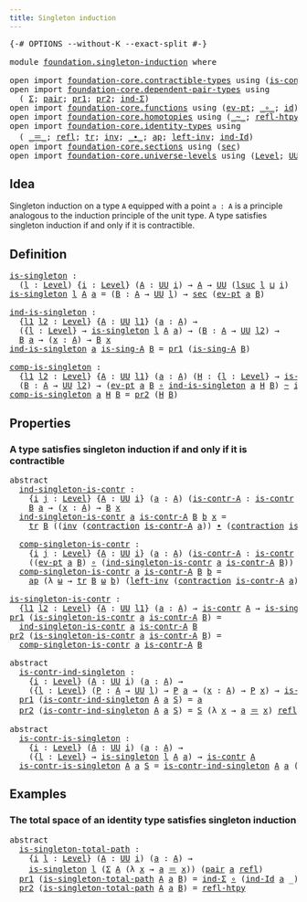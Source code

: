 ```yaml
---
title: Singleton induction
---
```


<pre class="Agda"><a id="45" class="Symbol">{-#</a> <a id="49" class="Keyword">OPTIONS</a> <a id="57" class="Pragma">--without-K</a> <a id="69" class="Pragma">--exact-split</a> <a id="83" class="Symbol">#-}</a>

<a id="88" class="Keyword">module</a> <a id="95" href="foundation.singleton-induction.html" class="Module">foundation.singleton-induction</a> <a id="126" class="Keyword">where</a>

<a id="133" class="Keyword">open</a> <a id="138" class="Keyword">import</a> <a id="145" href="foundation-core.contractible-types.html" class="Module">foundation-core.contractible-types</a> <a id="180" class="Keyword">using</a> <a id="186" class="Symbol">(</a><a id="187" href="foundation-core.contractible-types.html#1006" class="Function">is-contr</a><a id="195" class="Symbol">;</a> <a id="197" href="foundation-core.contractible-types.html#1438" class="Function">contraction</a><a id="208" class="Symbol">)</a>
<a id="210" class="Keyword">open</a> <a id="215" class="Keyword">import</a> <a id="222" href="foundation-core.dependent-pair-types.html" class="Module">foundation-core.dependent-pair-types</a> <a id="259" class="Keyword">using</a>
  <a id="267" class="Symbol">(</a> <a id="269" href="foundation-core.dependent-pair-types.html#515" class="Record">Σ</a><a id="270" class="Symbol">;</a> <a id="272" href="foundation-core.dependent-pair-types.html#588" class="InductiveConstructor">pair</a><a id="276" class="Symbol">;</a> <a id="278" href="foundation-core.dependent-pair-types.html#605" class="Field">pr1</a><a id="281" class="Symbol">;</a> <a id="283" href="foundation-core.dependent-pair-types.html#617" class="Field">pr2</a><a id="286" class="Symbol">;</a> <a id="288" href="foundation-core.dependent-pair-types.html#743" class="Function">ind-Σ</a><a id="293" class="Symbol">)</a>
<a id="295" class="Keyword">open</a> <a id="300" class="Keyword">import</a> <a id="307" href="foundation-core.functions.html" class="Module">foundation-core.functions</a> <a id="333" class="Keyword">using</a> <a id="339" class="Symbol">(</a><a id="340" href="foundation-core.functions.html#635" class="Function">ev-pt</a><a id="345" class="Symbol">;</a> <a id="347" href="foundation-core.functions.html#420" class="Function Operator">_∘_</a><a id="350" class="Symbol">;</a> <a id="352" href="foundation-core.functions.html#322" class="Function">id</a><a id="354" class="Symbol">)</a>
<a id="356" class="Keyword">open</a> <a id="361" class="Keyword">import</a> <a id="368" href="foundation-core.homotopies.html" class="Module">foundation-core.homotopies</a> <a id="395" class="Keyword">using</a> <a id="401" class="Symbol">(</a><a id="402" href="foundation-core.homotopies.html#627" class="Function Operator">_~_</a><a id="405" class="Symbol">;</a> <a id="407" href="foundation-core.homotopies.html#741" class="Function">refl-htpy</a><a id="416" class="Symbol">)</a>
<a id="418" class="Keyword">open</a> <a id="423" class="Keyword">import</a> <a id="430" href="foundation-core.identity-types.html" class="Module">foundation-core.identity-types</a> <a id="461" class="Keyword">using</a>
  <a id="469" class="Symbol">(</a> <a id="471" href="foundation-core.identity-types.html#1865" class="Function Operator">_＝_</a><a id="474" class="Symbol">;</a> <a id="476" href="foundation-core.identity-types.html#1820" class="InductiveConstructor">refl</a><a id="480" class="Symbol">;</a> <a id="482" href="foundation-core.identity-types.html#5702" class="Function">tr</a><a id="484" class="Symbol">;</a> <a id="486" href="foundation-core.identity-types.html#2729" class="Function">inv</a><a id="489" class="Symbol">;</a> <a id="491" href="foundation-core.identity-types.html#2425" class="Function Operator">_∙_</a><a id="494" class="Symbol">;</a> <a id="496" href="foundation-core.identity-types.html#4003" class="Function">ap</a><a id="498" class="Symbol">;</a> <a id="500" href="foundation-core.identity-types.html#3162" class="Function">left-inv</a><a id="508" class="Symbol">;</a> <a id="510" href="foundation-core.identity-types.html#2167" class="Function">ind-Id</a><a id="516" class="Symbol">)</a>
<a id="518" class="Keyword">open</a> <a id="523" class="Keyword">import</a> <a id="530" href="foundation-core.sections.html" class="Module">foundation-core.sections</a> <a id="555" class="Keyword">using</a> <a id="561" class="Symbol">(</a><a id="562" href="foundation-core.sections.html#534" class="Function">sec</a><a id="565" class="Symbol">)</a>
<a id="567" class="Keyword">open</a> <a id="572" class="Keyword">import</a> <a id="579" href="foundation-core.universe-levels.html" class="Module">foundation-core.universe-levels</a> <a id="611" class="Keyword">using</a> <a id="617" class="Symbol">(</a><a id="618" href="Agda.Primitive.html#597" class="Postulate">Level</a><a id="623" class="Symbol">;</a> <a id="625" href="foundation-core.universe-levels.html#235" class="Primitive">UU</a><a id="627" class="Symbol">;</a> <a id="629" href="Agda.Primitive.html#780" class="Primitive">lsuc</a><a id="633" class="Symbol">;</a> <a id="635" href="Agda.Primitive.html#810" class="Primitive Operator">_⊔_</a><a id="638" class="Symbol">)</a>
</pre>
## Idea

Singleton induction on a type `A` equipped with a point `a : A` is a principle analogous to the induction principle of the unit type. A type satisfies singleton induction if and only if it is contractible.

## Definition

<pre class="Agda"><a id="is-singleton"></a><a id="884" href="foundation.singleton-induction.html#884" class="Function">is-singleton</a> <a id="897" class="Symbol">:</a>
  <a id="901" class="Symbol">(</a><a id="902" href="foundation.singleton-induction.html#902" class="Bound">l</a> <a id="904" class="Symbol">:</a> <a id="906" href="Agda.Primitive.html#597" class="Postulate">Level</a><a id="911" class="Symbol">)</a> <a id="913" class="Symbol">{</a><a id="914" href="foundation.singleton-induction.html#914" class="Bound">i</a> <a id="916" class="Symbol">:</a> <a id="918" href="Agda.Primitive.html#597" class="Postulate">Level</a><a id="923" class="Symbol">}</a> <a id="925" class="Symbol">(</a><a id="926" href="foundation.singleton-induction.html#926" class="Bound">A</a> <a id="928" class="Symbol">:</a> <a id="930" href="foundation-core.universe-levels.html#235" class="Primitive">UU</a> <a id="933" href="foundation.singleton-induction.html#914" class="Bound">i</a><a id="934" class="Symbol">)</a> <a id="936" class="Symbol">→</a> <a id="938" href="foundation.singleton-induction.html#926" class="Bound">A</a> <a id="940" class="Symbol">→</a> <a id="942" href="foundation-core.universe-levels.html#235" class="Primitive">UU</a> <a id="945" class="Symbol">(</a><a id="946" href="Agda.Primitive.html#780" class="Primitive">lsuc</a> <a id="951" href="foundation.singleton-induction.html#902" class="Bound">l</a> <a id="953" href="Agda.Primitive.html#810" class="Primitive Operator">⊔</a> <a id="955" href="foundation.singleton-induction.html#914" class="Bound">i</a><a id="956" class="Symbol">)</a>
<a id="958" href="foundation.singleton-induction.html#884" class="Function">is-singleton</a> <a id="971" href="foundation.singleton-induction.html#971" class="Bound">l</a> <a id="973" href="foundation.singleton-induction.html#973" class="Bound">A</a> <a id="975" href="foundation.singleton-induction.html#975" class="Bound">a</a> <a id="977" class="Symbol">=</a> <a id="979" class="Symbol">(</a><a id="980" href="foundation.singleton-induction.html#980" class="Bound">B</a> <a id="982" class="Symbol">:</a> <a id="984" href="foundation.singleton-induction.html#973" class="Bound">A</a> <a id="986" class="Symbol">→</a> <a id="988" href="foundation-core.universe-levels.html#235" class="Primitive">UU</a> <a id="991" href="foundation.singleton-induction.html#971" class="Bound">l</a><a id="992" class="Symbol">)</a> <a id="994" class="Symbol">→</a> <a id="996" href="foundation-core.sections.html#534" class="Function">sec</a> <a id="1000" class="Symbol">(</a><a id="1001" href="foundation-core.functions.html#635" class="Function">ev-pt</a> <a id="1007" href="foundation.singleton-induction.html#975" class="Bound">a</a> <a id="1009" href="foundation.singleton-induction.html#980" class="Bound">B</a><a id="1010" class="Symbol">)</a>

<a id="ind-is-singleton"></a><a id="1013" href="foundation.singleton-induction.html#1013" class="Function">ind-is-singleton</a> <a id="1030" class="Symbol">:</a>
  <a id="1034" class="Symbol">{</a><a id="1035" href="foundation.singleton-induction.html#1035" class="Bound">l1</a> <a id="1038" href="foundation.singleton-induction.html#1038" class="Bound">l2</a> <a id="1041" class="Symbol">:</a> <a id="1043" href="Agda.Primitive.html#597" class="Postulate">Level</a><a id="1048" class="Symbol">}</a> <a id="1050" class="Symbol">{</a><a id="1051" href="foundation.singleton-induction.html#1051" class="Bound">A</a> <a id="1053" class="Symbol">:</a> <a id="1055" href="foundation-core.universe-levels.html#235" class="Primitive">UU</a> <a id="1058" href="foundation.singleton-induction.html#1035" class="Bound">l1</a><a id="1060" class="Symbol">}</a> <a id="1062" class="Symbol">(</a><a id="1063" href="foundation.singleton-induction.html#1063" class="Bound">a</a> <a id="1065" class="Symbol">:</a> <a id="1067" href="foundation.singleton-induction.html#1051" class="Bound">A</a><a id="1068" class="Symbol">)</a> <a id="1070" class="Symbol">→</a>
  <a id="1074" class="Symbol">({</a><a id="1076" href="foundation.singleton-induction.html#1076" class="Bound">l</a> <a id="1078" class="Symbol">:</a> <a id="1080" href="Agda.Primitive.html#597" class="Postulate">Level</a><a id="1085" class="Symbol">}</a> <a id="1087" class="Symbol">→</a> <a id="1089" href="foundation.singleton-induction.html#884" class="Function">is-singleton</a> <a id="1102" href="foundation.singleton-induction.html#1076" class="Bound">l</a> <a id="1104" href="foundation.singleton-induction.html#1051" class="Bound">A</a> <a id="1106" href="foundation.singleton-induction.html#1063" class="Bound">a</a><a id="1107" class="Symbol">)</a> <a id="1109" class="Symbol">→</a> <a id="1111" class="Symbol">(</a><a id="1112" href="foundation.singleton-induction.html#1112" class="Bound">B</a> <a id="1114" class="Symbol">:</a> <a id="1116" href="foundation.singleton-induction.html#1051" class="Bound">A</a> <a id="1118" class="Symbol">→</a> <a id="1120" href="foundation-core.universe-levels.html#235" class="Primitive">UU</a> <a id="1123" href="foundation.singleton-induction.html#1038" class="Bound">l2</a><a id="1125" class="Symbol">)</a> <a id="1127" class="Symbol">→</a>
  <a id="1131" href="foundation.singleton-induction.html#1112" class="Bound">B</a> <a id="1133" href="foundation.singleton-induction.html#1063" class="Bound">a</a> <a id="1135" class="Symbol">→</a> <a id="1137" class="Symbol">(</a><a id="1138" href="foundation.singleton-induction.html#1138" class="Bound">x</a> <a id="1140" class="Symbol">:</a> <a id="1142" href="foundation.singleton-induction.html#1051" class="Bound">A</a><a id="1143" class="Symbol">)</a> <a id="1145" class="Symbol">→</a> <a id="1147" href="foundation.singleton-induction.html#1112" class="Bound">B</a> <a id="1149" href="foundation.singleton-induction.html#1138" class="Bound">x</a>
<a id="1151" href="foundation.singleton-induction.html#1013" class="Function">ind-is-singleton</a> <a id="1168" href="foundation.singleton-induction.html#1168" class="Bound">a</a> <a id="1170" href="foundation.singleton-induction.html#1170" class="Bound">is-sing-A</a> <a id="1180" href="foundation.singleton-induction.html#1180" class="Bound">B</a> <a id="1182" class="Symbol">=</a> <a id="1184" href="foundation-core.dependent-pair-types.html#605" class="Field">pr1</a> <a id="1188" class="Symbol">(</a><a id="1189" href="foundation.singleton-induction.html#1170" class="Bound">is-sing-A</a> <a id="1199" href="foundation.singleton-induction.html#1180" class="Bound">B</a><a id="1200" class="Symbol">)</a>

<a id="comp-is-singleton"></a><a id="1203" href="foundation.singleton-induction.html#1203" class="Function">comp-is-singleton</a> <a id="1221" class="Symbol">:</a>
  <a id="1225" class="Symbol">{</a><a id="1226" href="foundation.singleton-induction.html#1226" class="Bound">l1</a> <a id="1229" href="foundation.singleton-induction.html#1229" class="Bound">l2</a> <a id="1232" class="Symbol">:</a> <a id="1234" href="Agda.Primitive.html#597" class="Postulate">Level</a><a id="1239" class="Symbol">}</a> <a id="1241" class="Symbol">{</a><a id="1242" href="foundation.singleton-induction.html#1242" class="Bound">A</a> <a id="1244" class="Symbol">:</a> <a id="1246" href="foundation-core.universe-levels.html#235" class="Primitive">UU</a> <a id="1249" href="foundation.singleton-induction.html#1226" class="Bound">l1</a><a id="1251" class="Symbol">}</a> <a id="1253" class="Symbol">(</a><a id="1254" href="foundation.singleton-induction.html#1254" class="Bound">a</a> <a id="1256" class="Symbol">:</a> <a id="1258" href="foundation.singleton-induction.html#1242" class="Bound">A</a><a id="1259" class="Symbol">)</a> <a id="1261" class="Symbol">(</a><a id="1262" href="foundation.singleton-induction.html#1262" class="Bound">H</a> <a id="1264" class="Symbol">:</a> <a id="1266" class="Symbol">{</a><a id="1267" href="foundation.singleton-induction.html#1267" class="Bound">l</a> <a id="1269" class="Symbol">:</a> <a id="1271" href="Agda.Primitive.html#597" class="Postulate">Level</a><a id="1276" class="Symbol">}</a> <a id="1278" class="Symbol">→</a> <a id="1280" href="foundation.singleton-induction.html#884" class="Function">is-singleton</a> <a id="1293" href="foundation.singleton-induction.html#1267" class="Bound">l</a> <a id="1295" href="foundation.singleton-induction.html#1242" class="Bound">A</a> <a id="1297" href="foundation.singleton-induction.html#1254" class="Bound">a</a><a id="1298" class="Symbol">)</a> <a id="1300" class="Symbol">→</a>
  <a id="1304" class="Symbol">(</a><a id="1305" href="foundation.singleton-induction.html#1305" class="Bound">B</a> <a id="1307" class="Symbol">:</a> <a id="1309" href="foundation.singleton-induction.html#1242" class="Bound">A</a> <a id="1311" class="Symbol">→</a> <a id="1313" href="foundation-core.universe-levels.html#235" class="Primitive">UU</a> <a id="1316" href="foundation.singleton-induction.html#1229" class="Bound">l2</a><a id="1318" class="Symbol">)</a> <a id="1320" class="Symbol">→</a> <a id="1322" class="Symbol">(</a><a id="1323" href="foundation-core.functions.html#635" class="Function">ev-pt</a> <a id="1329" href="foundation.singleton-induction.html#1254" class="Bound">a</a> <a id="1331" href="foundation.singleton-induction.html#1305" class="Bound">B</a> <a id="1333" href="foundation-core.functions.html#420" class="Function Operator">∘</a> <a id="1335" href="foundation.singleton-induction.html#1013" class="Function">ind-is-singleton</a> <a id="1352" href="foundation.singleton-induction.html#1254" class="Bound">a</a> <a id="1354" href="foundation.singleton-induction.html#1262" class="Bound">H</a> <a id="1356" href="foundation.singleton-induction.html#1305" class="Bound">B</a><a id="1357" class="Symbol">)</a> <a id="1359" href="foundation-core.homotopies.html#627" class="Function Operator">~</a> <a id="1361" href="foundation-core.functions.html#322" class="Function">id</a>
<a id="1364" href="foundation.singleton-induction.html#1203" class="Function">comp-is-singleton</a> <a id="1382" href="foundation.singleton-induction.html#1382" class="Bound">a</a> <a id="1384" href="foundation.singleton-induction.html#1384" class="Bound">H</a> <a id="1386" href="foundation.singleton-induction.html#1386" class="Bound">B</a> <a id="1388" class="Symbol">=</a> <a id="1390" href="foundation-core.dependent-pair-types.html#617" class="Field">pr2</a> <a id="1394" class="Symbol">(</a><a id="1395" href="foundation.singleton-induction.html#1384" class="Bound">H</a> <a id="1397" href="foundation.singleton-induction.html#1386" class="Bound">B</a><a id="1398" class="Symbol">)</a>
</pre>
## Properties

### A type satisfies singleton induction if and only if it is contractible

<pre class="Agda"><a id="1504" class="Keyword">abstract</a>
  <a id="ind-singleton-is-contr"></a><a id="1515" href="foundation.singleton-induction.html#1515" class="Function">ind-singleton-is-contr</a> <a id="1538" class="Symbol">:</a>
    <a id="1544" class="Symbol">{</a><a id="1545" href="foundation.singleton-induction.html#1545" class="Bound">i</a> <a id="1547" href="foundation.singleton-induction.html#1547" class="Bound">j</a> <a id="1549" class="Symbol">:</a> <a id="1551" href="Agda.Primitive.html#597" class="Postulate">Level</a><a id="1556" class="Symbol">}</a> <a id="1558" class="Symbol">{</a><a id="1559" href="foundation.singleton-induction.html#1559" class="Bound">A</a> <a id="1561" class="Symbol">:</a> <a id="1563" href="foundation-core.universe-levels.html#235" class="Primitive">UU</a> <a id="1566" href="foundation.singleton-induction.html#1545" class="Bound">i</a><a id="1567" class="Symbol">}</a> <a id="1569" class="Symbol">(</a><a id="1570" href="foundation.singleton-induction.html#1570" class="Bound">a</a> <a id="1572" class="Symbol">:</a> <a id="1574" href="foundation.singleton-induction.html#1559" class="Bound">A</a><a id="1575" class="Symbol">)</a> <a id="1577" class="Symbol">(</a><a id="1578" href="foundation.singleton-induction.html#1578" class="Bound">is-contr-A</a> <a id="1589" class="Symbol">:</a> <a id="1591" href="foundation-core.contractible-types.html#1006" class="Function">is-contr</a> <a id="1600" href="foundation.singleton-induction.html#1559" class="Bound">A</a><a id="1601" class="Symbol">)</a> <a id="1603" class="Symbol">(</a><a id="1604" href="foundation.singleton-induction.html#1604" class="Bound">B</a> <a id="1606" class="Symbol">:</a> <a id="1608" href="foundation.singleton-induction.html#1559" class="Bound">A</a> <a id="1610" class="Symbol">→</a> <a id="1612" href="foundation-core.universe-levels.html#235" class="Primitive">UU</a> <a id="1615" href="foundation.singleton-induction.html#1547" class="Bound">j</a><a id="1616" class="Symbol">)</a> <a id="1618" class="Symbol">→</a>
    <a id="1624" href="foundation.singleton-induction.html#1604" class="Bound">B</a> <a id="1626" href="foundation.singleton-induction.html#1570" class="Bound">a</a> <a id="1628" class="Symbol">→</a> <a id="1630" class="Symbol">(</a><a id="1631" href="foundation.singleton-induction.html#1631" class="Bound">x</a> <a id="1633" class="Symbol">:</a> <a id="1635" href="foundation.singleton-induction.html#1559" class="Bound">A</a><a id="1636" class="Symbol">)</a> <a id="1638" class="Symbol">→</a> <a id="1640" href="foundation.singleton-induction.html#1604" class="Bound">B</a> <a id="1642" href="foundation.singleton-induction.html#1631" class="Bound">x</a>
  <a id="1646" href="foundation.singleton-induction.html#1515" class="Function">ind-singleton-is-contr</a> <a id="1669" href="foundation.singleton-induction.html#1669" class="Bound">a</a> <a id="1671" href="foundation.singleton-induction.html#1671" class="Bound">is-contr-A</a> <a id="1682" href="foundation.singleton-induction.html#1682" class="Bound">B</a> <a id="1684" href="foundation.singleton-induction.html#1684" class="Bound">b</a> <a id="1686" href="foundation.singleton-induction.html#1686" class="Bound">x</a> <a id="1688" class="Symbol">=</a>
    <a id="1694" href="foundation-core.identity-types.html#5702" class="Function">tr</a> <a id="1697" href="foundation.singleton-induction.html#1682" class="Bound">B</a> <a id="1699" class="Symbol">((</a><a id="1701" href="foundation-core.identity-types.html#2729" class="Function">inv</a> <a id="1705" class="Symbol">(</a><a id="1706" href="foundation-core.contractible-types.html#1438" class="Function">contraction</a> <a id="1718" href="foundation.singleton-induction.html#1671" class="Bound">is-contr-A</a> <a id="1729" href="foundation.singleton-induction.html#1669" class="Bound">a</a><a id="1730" class="Symbol">))</a> <a id="1733" href="foundation-core.identity-types.html#2425" class="Function Operator">∙</a> <a id="1735" class="Symbol">(</a><a id="1736" href="foundation-core.contractible-types.html#1438" class="Function">contraction</a> <a id="1748" href="foundation.singleton-induction.html#1671" class="Bound">is-contr-A</a> <a id="1759" href="foundation.singleton-induction.html#1686" class="Bound">x</a><a id="1760" class="Symbol">))</a> <a id="1763" href="foundation.singleton-induction.html#1684" class="Bound">b</a>
  
  <a id="comp-singleton-is-contr"></a><a id="1770" href="foundation.singleton-induction.html#1770" class="Function">comp-singleton-is-contr</a> <a id="1794" class="Symbol">:</a>
    <a id="1800" class="Symbol">{</a><a id="1801" href="foundation.singleton-induction.html#1801" class="Bound">i</a> <a id="1803" href="foundation.singleton-induction.html#1803" class="Bound">j</a> <a id="1805" class="Symbol">:</a> <a id="1807" href="Agda.Primitive.html#597" class="Postulate">Level</a><a id="1812" class="Symbol">}</a> <a id="1814" class="Symbol">{</a><a id="1815" href="foundation.singleton-induction.html#1815" class="Bound">A</a> <a id="1817" class="Symbol">:</a> <a id="1819" href="foundation-core.universe-levels.html#235" class="Primitive">UU</a> <a id="1822" href="foundation.singleton-induction.html#1801" class="Bound">i</a><a id="1823" class="Symbol">}</a> <a id="1825" class="Symbol">(</a><a id="1826" href="foundation.singleton-induction.html#1826" class="Bound">a</a> <a id="1828" class="Symbol">:</a> <a id="1830" href="foundation.singleton-induction.html#1815" class="Bound">A</a><a id="1831" class="Symbol">)</a> <a id="1833" class="Symbol">(</a><a id="1834" href="foundation.singleton-induction.html#1834" class="Bound">is-contr-A</a> <a id="1845" class="Symbol">:</a> <a id="1847" href="foundation-core.contractible-types.html#1006" class="Function">is-contr</a> <a id="1856" href="foundation.singleton-induction.html#1815" class="Bound">A</a><a id="1857" class="Symbol">)</a> <a id="1859" class="Symbol">(</a><a id="1860" href="foundation.singleton-induction.html#1860" class="Bound">B</a> <a id="1862" class="Symbol">:</a> <a id="1864" href="foundation.singleton-induction.html#1815" class="Bound">A</a> <a id="1866" class="Symbol">→</a> <a id="1868" href="foundation-core.universe-levels.html#235" class="Primitive">UU</a> <a id="1871" href="foundation.singleton-induction.html#1803" class="Bound">j</a><a id="1872" class="Symbol">)</a> <a id="1874" class="Symbol">→</a>
    <a id="1880" class="Symbol">((</a><a id="1882" href="foundation-core.functions.html#635" class="Function">ev-pt</a> <a id="1888" href="foundation.singleton-induction.html#1826" class="Bound">a</a> <a id="1890" href="foundation.singleton-induction.html#1860" class="Bound">B</a><a id="1891" class="Symbol">)</a> <a id="1893" href="foundation-core.functions.html#420" class="Function Operator">∘</a> <a id="1895" class="Symbol">(</a><a id="1896" href="foundation.singleton-induction.html#1515" class="Function">ind-singleton-is-contr</a> <a id="1919" href="foundation.singleton-induction.html#1826" class="Bound">a</a> <a id="1921" href="foundation.singleton-induction.html#1834" class="Bound">is-contr-A</a> <a id="1932" href="foundation.singleton-induction.html#1860" class="Bound">B</a><a id="1933" class="Symbol">))</a> <a id="1936" href="foundation-core.homotopies.html#627" class="Function Operator">~</a> <a id="1938" href="foundation-core.functions.html#322" class="Function">id</a>
  <a id="1943" href="foundation.singleton-induction.html#1770" class="Function">comp-singleton-is-contr</a> <a id="1967" href="foundation.singleton-induction.html#1967" class="Bound">a</a> <a id="1969" href="foundation.singleton-induction.html#1969" class="Bound">is-contr-A</a> <a id="1980" href="foundation.singleton-induction.html#1980" class="Bound">B</a> <a id="1982" href="foundation.singleton-induction.html#1982" class="Bound">b</a> <a id="1984" class="Symbol">=</a>
    <a id="1990" href="foundation-core.identity-types.html#4003" class="Function">ap</a> <a id="1993" class="Symbol">(λ</a> <a id="1996" href="foundation.singleton-induction.html#1996" class="Bound">ω</a> <a id="1998" class="Symbol">→</a> <a id="2000" href="foundation-core.identity-types.html#5702" class="Function">tr</a> <a id="2003" href="foundation.singleton-induction.html#1980" class="Bound">B</a> <a id="2005" href="foundation.singleton-induction.html#1996" class="Bound">ω</a> <a id="2007" href="foundation.singleton-induction.html#1982" class="Bound">b</a><a id="2008" class="Symbol">)</a> <a id="2010" class="Symbol">(</a><a id="2011" href="foundation-core.identity-types.html#3162" class="Function">left-inv</a> <a id="2020" class="Symbol">(</a><a id="2021" href="foundation-core.contractible-types.html#1438" class="Function">contraction</a> <a id="2033" href="foundation.singleton-induction.html#1969" class="Bound">is-contr-A</a> <a id="2044" href="foundation.singleton-induction.html#1967" class="Bound">a</a><a id="2045" class="Symbol">))</a>

<a id="is-singleton-is-contr"></a><a id="2049" href="foundation.singleton-induction.html#2049" class="Function">is-singleton-is-contr</a> <a id="2071" class="Symbol">:</a>
  <a id="2075" class="Symbol">{</a><a id="2076" href="foundation.singleton-induction.html#2076" class="Bound">l1</a> <a id="2079" href="foundation.singleton-induction.html#2079" class="Bound">l2</a> <a id="2082" class="Symbol">:</a> <a id="2084" href="Agda.Primitive.html#597" class="Postulate">Level</a><a id="2089" class="Symbol">}</a> <a id="2091" class="Symbol">{</a><a id="2092" href="foundation.singleton-induction.html#2092" class="Bound">A</a> <a id="2094" class="Symbol">:</a> <a id="2096" href="foundation-core.universe-levels.html#235" class="Primitive">UU</a> <a id="2099" href="foundation.singleton-induction.html#2076" class="Bound">l1</a><a id="2101" class="Symbol">}</a> <a id="2103" class="Symbol">(</a><a id="2104" href="foundation.singleton-induction.html#2104" class="Bound">a</a> <a id="2106" class="Symbol">:</a> <a id="2108" href="foundation.singleton-induction.html#2092" class="Bound">A</a><a id="2109" class="Symbol">)</a> <a id="2111" class="Symbol">→</a> <a id="2113" href="foundation-core.contractible-types.html#1006" class="Function">is-contr</a> <a id="2122" href="foundation.singleton-induction.html#2092" class="Bound">A</a> <a id="2124" class="Symbol">→</a> <a id="2126" href="foundation.singleton-induction.html#884" class="Function">is-singleton</a> <a id="2139" href="foundation.singleton-induction.html#2079" class="Bound">l2</a> <a id="2142" href="foundation.singleton-induction.html#2092" class="Bound">A</a> <a id="2144" href="foundation.singleton-induction.html#2104" class="Bound">a</a>
<a id="2146" href="foundation-core.dependent-pair-types.html#605" class="Field">pr1</a> <a id="2150" class="Symbol">(</a><a id="2151" href="foundation.singleton-induction.html#2049" class="Function">is-singleton-is-contr</a> <a id="2173" href="foundation.singleton-induction.html#2173" class="Bound">a</a> <a id="2175" href="foundation.singleton-induction.html#2175" class="Bound">is-contr-A</a> <a id="2186" href="foundation.singleton-induction.html#2186" class="Bound">B</a><a id="2187" class="Symbol">)</a> <a id="2189" class="Symbol">=</a>
  <a id="2193" href="foundation.singleton-induction.html#1515" class="Function">ind-singleton-is-contr</a> <a id="2216" href="foundation.singleton-induction.html#2173" class="Bound">a</a> <a id="2218" href="foundation.singleton-induction.html#2175" class="Bound">is-contr-A</a> <a id="2229" href="foundation.singleton-induction.html#2186" class="Bound">B</a>
<a id="2231" href="foundation-core.dependent-pair-types.html#617" class="Field">pr2</a> <a id="2235" class="Symbol">(</a><a id="2236" href="foundation.singleton-induction.html#2049" class="Function">is-singleton-is-contr</a> <a id="2258" href="foundation.singleton-induction.html#2258" class="Bound">a</a> <a id="2260" href="foundation.singleton-induction.html#2260" class="Bound">is-contr-A</a> <a id="2271" href="foundation.singleton-induction.html#2271" class="Bound">B</a><a id="2272" class="Symbol">)</a> <a id="2274" class="Symbol">=</a>
  <a id="2278" href="foundation.singleton-induction.html#1770" class="Function">comp-singleton-is-contr</a> <a id="2302" href="foundation.singleton-induction.html#2258" class="Bound">a</a> <a id="2304" href="foundation.singleton-induction.html#2260" class="Bound">is-contr-A</a> <a id="2315" href="foundation.singleton-induction.html#2271" class="Bound">B</a>

<a id="2318" class="Keyword">abstract</a>
  <a id="is-contr-ind-singleton"></a><a id="2329" href="foundation.singleton-induction.html#2329" class="Function">is-contr-ind-singleton</a> <a id="2352" class="Symbol">:</a>
    <a id="2358" class="Symbol">{</a><a id="2359" href="foundation.singleton-induction.html#2359" class="Bound">i</a> <a id="2361" class="Symbol">:</a> <a id="2363" href="Agda.Primitive.html#597" class="Postulate">Level</a><a id="2368" class="Symbol">}</a> <a id="2370" class="Symbol">(</a><a id="2371" href="foundation.singleton-induction.html#2371" class="Bound">A</a> <a id="2373" class="Symbol">:</a> <a id="2375" href="foundation-core.universe-levels.html#235" class="Primitive">UU</a> <a id="2378" href="foundation.singleton-induction.html#2359" class="Bound">i</a><a id="2379" class="Symbol">)</a> <a id="2381" class="Symbol">(</a><a id="2382" href="foundation.singleton-induction.html#2382" class="Bound">a</a> <a id="2384" class="Symbol">:</a> <a id="2386" href="foundation.singleton-induction.html#2371" class="Bound">A</a><a id="2387" class="Symbol">)</a> <a id="2389" class="Symbol">→</a>
    <a id="2395" class="Symbol">({</a><a id="2397" href="foundation.singleton-induction.html#2397" class="Bound">l</a> <a id="2399" class="Symbol">:</a> <a id="2401" href="Agda.Primitive.html#597" class="Postulate">Level</a><a id="2406" class="Symbol">}</a> <a id="2408" class="Symbol">(</a><a id="2409" href="foundation.singleton-induction.html#2409" class="Bound">P</a> <a id="2411" class="Symbol">:</a> <a id="2413" href="foundation.singleton-induction.html#2371" class="Bound">A</a> <a id="2415" class="Symbol">→</a> <a id="2417" href="foundation-core.universe-levels.html#235" class="Primitive">UU</a> <a id="2420" href="foundation.singleton-induction.html#2397" class="Bound">l</a><a id="2421" class="Symbol">)</a> <a id="2423" class="Symbol">→</a> <a id="2425" href="foundation.singleton-induction.html#2409" class="Bound">P</a> <a id="2427" href="foundation.singleton-induction.html#2382" class="Bound">a</a> <a id="2429" class="Symbol">→</a> <a id="2431" class="Symbol">(</a><a id="2432" href="foundation.singleton-induction.html#2432" class="Bound">x</a> <a id="2434" class="Symbol">:</a> <a id="2436" href="foundation.singleton-induction.html#2371" class="Bound">A</a><a id="2437" class="Symbol">)</a> <a id="2439" class="Symbol">→</a> <a id="2441" href="foundation.singleton-induction.html#2409" class="Bound">P</a> <a id="2443" href="foundation.singleton-induction.html#2432" class="Bound">x</a><a id="2444" class="Symbol">)</a> <a id="2446" class="Symbol">→</a> <a id="2448" href="foundation-core.contractible-types.html#1006" class="Function">is-contr</a> <a id="2457" href="foundation.singleton-induction.html#2371" class="Bound">A</a>
  <a id="2461" href="foundation-core.dependent-pair-types.html#605" class="Field">pr1</a> <a id="2465" class="Symbol">(</a><a id="2466" href="foundation.singleton-induction.html#2329" class="Function">is-contr-ind-singleton</a> <a id="2489" href="foundation.singleton-induction.html#2489" class="Bound">A</a> <a id="2491" href="foundation.singleton-induction.html#2491" class="Bound">a</a> <a id="2493" href="foundation.singleton-induction.html#2493" class="Bound">S</a><a id="2494" class="Symbol">)</a> <a id="2496" class="Symbol">=</a> <a id="2498" href="foundation.singleton-induction.html#2491" class="Bound">a</a>
  <a id="2502" href="foundation-core.dependent-pair-types.html#617" class="Field">pr2</a> <a id="2506" class="Symbol">(</a><a id="2507" href="foundation.singleton-induction.html#2329" class="Function">is-contr-ind-singleton</a> <a id="2530" href="foundation.singleton-induction.html#2530" class="Bound">A</a> <a id="2532" href="foundation.singleton-induction.html#2532" class="Bound">a</a> <a id="2534" href="foundation.singleton-induction.html#2534" class="Bound">S</a><a id="2535" class="Symbol">)</a> <a id="2537" class="Symbol">=</a> <a id="2539" href="foundation.singleton-induction.html#2534" class="Bound">S</a> <a id="2541" class="Symbol">(λ</a> <a id="2544" href="foundation.singleton-induction.html#2544" class="Bound">x</a> <a id="2546" class="Symbol">→</a> <a id="2548" href="foundation.singleton-induction.html#2532" class="Bound">a</a> <a id="2550" href="foundation-core.identity-types.html#1865" class="Function Operator">＝</a> <a id="2552" href="foundation.singleton-induction.html#2544" class="Bound">x</a><a id="2553" class="Symbol">)</a> <a id="2555" href="foundation-core.identity-types.html#1820" class="InductiveConstructor">refl</a>

<a id="2561" class="Keyword">abstract</a>
  <a id="is-contr-is-singleton"></a><a id="2572" href="foundation.singleton-induction.html#2572" class="Function">is-contr-is-singleton</a> <a id="2594" class="Symbol">:</a>
    <a id="2600" class="Symbol">{</a><a id="2601" href="foundation.singleton-induction.html#2601" class="Bound">i</a> <a id="2603" class="Symbol">:</a> <a id="2605" href="Agda.Primitive.html#597" class="Postulate">Level</a><a id="2610" class="Symbol">}</a> <a id="2612" class="Symbol">(</a><a id="2613" href="foundation.singleton-induction.html#2613" class="Bound">A</a> <a id="2615" class="Symbol">:</a> <a id="2617" href="foundation-core.universe-levels.html#235" class="Primitive">UU</a> <a id="2620" href="foundation.singleton-induction.html#2601" class="Bound">i</a><a id="2621" class="Symbol">)</a> <a id="2623" class="Symbol">(</a><a id="2624" href="foundation.singleton-induction.html#2624" class="Bound">a</a> <a id="2626" class="Symbol">:</a> <a id="2628" href="foundation.singleton-induction.html#2613" class="Bound">A</a><a id="2629" class="Symbol">)</a> <a id="2631" class="Symbol">→</a>
    <a id="2637" class="Symbol">({</a><a id="2639" href="foundation.singleton-induction.html#2639" class="Bound">l</a> <a id="2641" class="Symbol">:</a> <a id="2643" href="Agda.Primitive.html#597" class="Postulate">Level</a><a id="2648" class="Symbol">}</a> <a id="2650" class="Symbol">→</a> <a id="2652" href="foundation.singleton-induction.html#884" class="Function">is-singleton</a> <a id="2665" href="foundation.singleton-induction.html#2639" class="Bound">l</a> <a id="2667" href="foundation.singleton-induction.html#2613" class="Bound">A</a> <a id="2669" href="foundation.singleton-induction.html#2624" class="Bound">a</a><a id="2670" class="Symbol">)</a> <a id="2672" class="Symbol">→</a> <a id="2674" href="foundation-core.contractible-types.html#1006" class="Function">is-contr</a> <a id="2683" href="foundation.singleton-induction.html#2613" class="Bound">A</a>
  <a id="2687" href="foundation.singleton-induction.html#2572" class="Function">is-contr-is-singleton</a> <a id="2709" href="foundation.singleton-induction.html#2709" class="Bound">A</a> <a id="2711" href="foundation.singleton-induction.html#2711" class="Bound">a</a> <a id="2713" href="foundation.singleton-induction.html#2713" class="Bound">S</a> <a id="2715" class="Symbol">=</a> <a id="2717" href="foundation.singleton-induction.html#2329" class="Function">is-contr-ind-singleton</a> <a id="2740" href="foundation.singleton-induction.html#2709" class="Bound">A</a> <a id="2742" href="foundation.singleton-induction.html#2711" class="Bound">a</a> <a id="2744" class="Symbol">(λ</a> <a id="2747" href="foundation.singleton-induction.html#2747" class="Bound">P</a> <a id="2749" class="Symbol">→</a> <a id="2751" href="foundation-core.dependent-pair-types.html#605" class="Field">pr1</a> <a id="2755" class="Symbol">(</a><a id="2756" href="foundation.singleton-induction.html#2713" class="Bound">S</a> <a id="2758" href="foundation.singleton-induction.html#2747" class="Bound">P</a><a id="2759" class="Symbol">))</a>
</pre>
## Examples

### The total space of an identity type satisfies singleton induction

<pre class="Agda"><a id="2859" class="Keyword">abstract</a>
  <a id="is-singleton-total-path"></a><a id="2870" href="foundation.singleton-induction.html#2870" class="Function">is-singleton-total-path</a> <a id="2894" class="Symbol">:</a>
    <a id="2900" class="Symbol">{</a><a id="2901" href="foundation.singleton-induction.html#2901" class="Bound">i</a> <a id="2903" href="foundation.singleton-induction.html#2903" class="Bound">l</a> <a id="2905" class="Symbol">:</a> <a id="2907" href="Agda.Primitive.html#597" class="Postulate">Level</a><a id="2912" class="Symbol">}</a> <a id="2914" class="Symbol">(</a><a id="2915" href="foundation.singleton-induction.html#2915" class="Bound">A</a> <a id="2917" class="Symbol">:</a> <a id="2919" href="foundation-core.universe-levels.html#235" class="Primitive">UU</a> <a id="2922" href="foundation.singleton-induction.html#2901" class="Bound">i</a><a id="2923" class="Symbol">)</a> <a id="2925" class="Symbol">(</a><a id="2926" href="foundation.singleton-induction.html#2926" class="Bound">a</a> <a id="2928" class="Symbol">:</a> <a id="2930" href="foundation.singleton-induction.html#2915" class="Bound">A</a><a id="2931" class="Symbol">)</a> <a id="2933" class="Symbol">→</a>
    <a id="2939" href="foundation.singleton-induction.html#884" class="Function">is-singleton</a> <a id="2952" href="foundation.singleton-induction.html#2903" class="Bound">l</a> <a id="2954" class="Symbol">(</a><a id="2955" href="foundation-core.dependent-pair-types.html#515" class="Record">Σ</a> <a id="2957" href="foundation.singleton-induction.html#2915" class="Bound">A</a> <a id="2959" class="Symbol">(λ</a> <a id="2962" href="foundation.singleton-induction.html#2962" class="Bound">x</a> <a id="2964" class="Symbol">→</a> <a id="2966" href="foundation.singleton-induction.html#2926" class="Bound">a</a> <a id="2968" href="foundation-core.identity-types.html#1865" class="Function Operator">＝</a> <a id="2970" href="foundation.singleton-induction.html#2962" class="Bound">x</a><a id="2971" class="Symbol">))</a> <a id="2974" class="Symbol">(</a><a id="2975" href="foundation-core.dependent-pair-types.html#588" class="InductiveConstructor">pair</a> <a id="2980" href="foundation.singleton-induction.html#2926" class="Bound">a</a> <a id="2982" href="foundation-core.identity-types.html#1820" class="InductiveConstructor">refl</a><a id="2986" class="Symbol">)</a>
  <a id="2990" href="foundation-core.dependent-pair-types.html#605" class="Field">pr1</a> <a id="2994" class="Symbol">(</a><a id="2995" href="foundation.singleton-induction.html#2870" class="Function">is-singleton-total-path</a> <a id="3019" href="foundation.singleton-induction.html#3019" class="Bound">A</a> <a id="3021" href="foundation.singleton-induction.html#3021" class="Bound">a</a> <a id="3023" href="foundation.singleton-induction.html#3023" class="Bound">B</a><a id="3024" class="Symbol">)</a> <a id="3026" class="Symbol">=</a> <a id="3028" href="foundation-core.dependent-pair-types.html#743" class="Function">ind-Σ</a> <a id="3034" href="foundation-core.functions.html#420" class="Function Operator">∘</a> <a id="3036" class="Symbol">(</a><a id="3037" href="foundation-core.identity-types.html#2167" class="Function">ind-Id</a> <a id="3044" href="foundation.singleton-induction.html#3021" class="Bound">a</a> <a id="3046" class="Symbol">_)</a>
  <a id="3051" href="foundation-core.dependent-pair-types.html#617" class="Field">pr2</a> <a id="3055" class="Symbol">(</a><a id="3056" href="foundation.singleton-induction.html#2870" class="Function">is-singleton-total-path</a> <a id="3080" href="foundation.singleton-induction.html#3080" class="Bound">A</a> <a id="3082" href="foundation.singleton-induction.html#3082" class="Bound">a</a> <a id="3084" href="foundation.singleton-induction.html#3084" class="Bound">B</a><a id="3085" class="Symbol">)</a> <a id="3087" class="Symbol">=</a> <a id="3089" href="foundation-core.homotopies.html#741" class="Function">refl-htpy</a>
</pre>